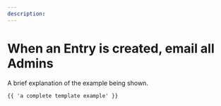 ```yaml
---
description:
---
```


# When an Entry is created, email all Admins

A brief explanation of the example being shown.

```twig
{{ 'a complete template example' }}
```
